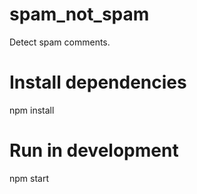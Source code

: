 # spam_not_spam
Detect spam comments.

# Install dependencies
npm install

# Run in development
npm start

